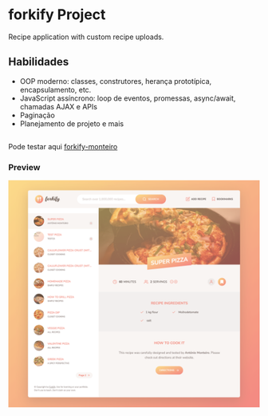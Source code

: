 # forkify Project

Recipe application with custom recipe uploads.

## Habilidades
- OOP moderno: classes, construtores, herança prototípica, encapsulamento, etc.
- JavaScript assíncrono: loop de eventos, promessas, async/await, chamadas AJAX e APIs
- Paginação 
- Planejamento de projeto e mais

## 

Pode testar aqui [forkify-monteiro](https://forkify-monteiro.netlify.app/)

### Preview
<a href="https://forkify-monteiro.netlify.app/"><img src="src/img/screencapture-forkify.png" class="media-object  img-responsive img-thumbnail" width="550px"></a>
